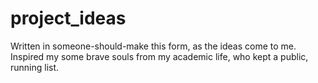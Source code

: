 # project_ideas
Written in someone-should-make this form, as the ideas come to me. Inspired my some brave souls from my academic life, who kept a public, running list.

